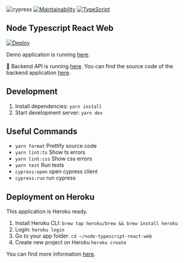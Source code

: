 ![cypress](https://github.com/developer239/node-typescript-react-web/workflows/cypress/badge.svg)
[![Maintainability](https://api.codeclimate.com/v1/badges/6d7b91d3589966a95878/maintainability)](https://codeclimate.com/github/developer239/node-typescript-react-web/maintainability)
[![TypeScript](https://badges.frapsoft.com/typescript/version/typescript-next.svg?v=101)](https://www.typescriptlang.org/)

## Node Typescript React Web

[![Deploy](https://www.herokucdn.com/deploy/button.svg)](https://heroku.com/deploy)

Demo application is running [here](https://node-typescript-react-web.herokuapp.com).

📘 Backend API is running [here](https://node-typescript-api.herokuapp.com/). You can find the source code of the backend application [here](https://github.com/developer239/node-typescript-api).

## Development

1. Install dependencies: `yarn install`
2. Start development server: `yarn dev`

## Useful Commands

- `yarn format` Prettify source code
- `yarn lint:ts` Show ts errors
- `yarn lint:css` Show css errors
- `yarn test` Run tests
- `cypress:open` open cypress client
- `cypress:run` run cypress

## Deployment on Heroku

This application is Heroku ready.

1. Install Heroku CLI: `brew tap heroku/brew && brew install heroku`
2. Login: `heroku login`
3. Go to your app folder: `cd ~/node-typescript-react-web`
4. Create new project on Heroku `heroku create`

You can find more information [here](https://devcenter.heroku.com/articles/heroku-cli).

